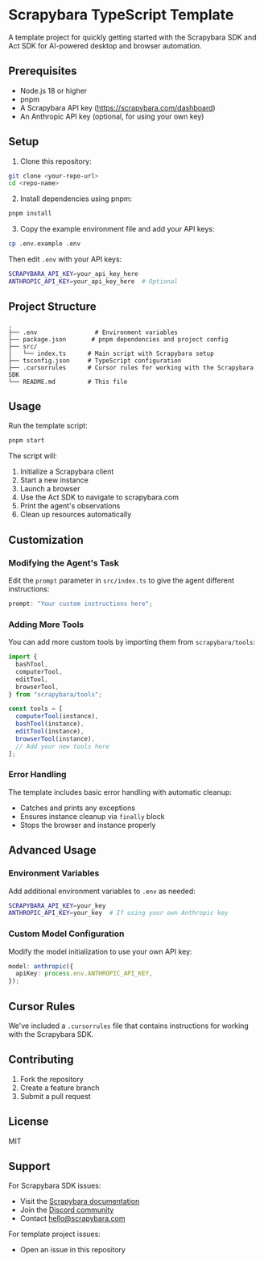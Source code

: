 # Scrapybara TypeScript Template

A template project for quickly getting started with the Scrapybara SDK and Act SDK for AI-powered desktop and browser automation.

## Prerequisites

- Node.js 18 or higher
- pnpm
- A Scrapybara API key (https://scrapybara.com/dashboard)
- An Anthropic API key (optional, for using your own key)

## Setup

1. Clone this repository:

```bash
git clone <your-repo-url>
cd <repo-name>
```

2. Install dependencies using pnpm:

```bash
pnpm install
```

3. Copy the example environment file and add your API keys:

```bash
cp .env.example .env
```

Then edit `.env` with your API keys:

```bash
SCRAPYBARA_API_KEY=your_api_key_here
ANTHROPIC_API_KEY=your_api_key_here  # Optional
```

## Project Structure

```
.
├── .env                # Environment variables
├── package.json       # pnpm dependencies and project config
├── src/
│   └── index.ts      # Main script with Scrapybara setup
├── tsconfig.json     # TypeScript configuration
├── .cursorrules      # Cursor rules for working with the Scrapybara SDK
└── README.md         # This file
```

## Usage

Run the template script:

```bash
pnpm start
```

The script will:

1. Initialize a Scrapybara client
2. Start a new instance
3. Launch a browser
4. Use the Act SDK to navigate to scrapybara.com
5. Print the agent's observations
6. Clean up resources automatically

## Customization

### Modifying the Agent's Task

Edit the `prompt` parameter in `src/index.ts` to give the agent different instructions:

```typescript
prompt: "Your custom instructions here";
```

### Adding More Tools

You can add more custom tools by importing them from `scrapybara/tools`:

```typescript
import {
  bashTool,
  computerTool,
  editTool,
  browserTool,
} from "scrapybara/tools";

const tools = [
  computerTool(instance),
  bashTool(instance),
  editTool(instance),
  browserTool(instance),
  // Add your new tools here
];
```

### Error Handling

The template includes basic error handling with automatic cleanup:

- Catches and prints any exceptions
- Ensures instance cleanup via `finally` block
- Stops the browser and instance properly

## Advanced Usage

### Environment Variables

Add additional environment variables to `.env` as needed:

```bash
SCRAPYBARA_API_KEY=your_key
ANTHROPIC_API_KEY=your_key  # If using your own Anthropic key
```

### Custom Model Configuration

Modify the model initialization to use your own API key:

```typescript
model: anthropic({
  apiKey: process.env.ANTHROPIC_API_KEY,
});
```

## Cursor Rules

We've included a `.cursorrules` file that contains instructions for working with the Scrapybara SDK.

## Contributing

1. Fork the repository
2. Create a feature branch
3. Submit a pull request

## License

MIT

## Support

For Scrapybara SDK issues:

- Visit the [Scrapybara documentation](https://docs.scrapybara.com)
- Join the [Discord community](https://discord.gg/s4bPUVFXqA)
- Contact hello@scrapybara.com

For template project issues:

- Open an issue in this repository
